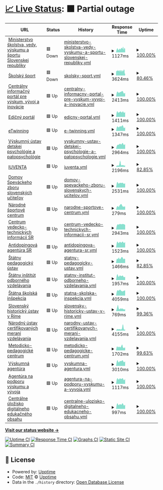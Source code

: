 # [📈 Live Status](https://lubosm.github.io/minedusk-uptime/): <!--live status--> **🟧 Partial outage**

<!--start: status pages-->
<!-- This summary is generated by Upptime (https://github.com/upptime/upptime) -->
<!-- Do not edit this manually, your changes will be overwritten -->
<!-- prettier-ignore -->
| URL | Status | History | Response Time | Uptime |
| --- | ------ | ------- | ------------- | ------ |
| <img alt="" src="https://www.minedu.sk/favicon.ico" height="13"> [Ministerstvo školstva, vedy, výskumu a športu Slovenskej republiky](https://www.minedu.sk/) | 🟥 Down | [ministerstvo-skolstva-vedy-vyskumu-a-sportu-slovenskej-republiky.yml](https://github.com/lubosm/minedusk-uptime/commits/HEAD/history/ministerstvo-skolstva-vedy-vyskumu-a-sportu-slovenskej-republiky.yml) | <details><summary><img alt="Response time graph" src="./graphs/ministerstvo-skolstva-vedy-vyskumu-a-sportu-slovenskej-republiky/response-time-week.png" height="20"> 1127ms</summary><br><a href="https://lubosm.github.io/minedusk-uptime/history/ministerstvo-skolstva-vedy-vyskumu-a-sportu-slovenskej-republiky"><img alt="Response time 1363" src="https://img.shields.io/endpoint?url=https%3A%2F%2Fraw.githubusercontent.com%2Flubosm%2Fminedusk-uptime%2FHEAD%2Fapi%2Fministerstvo-skolstva-vedy-vyskumu-a-sportu-slovenskej-republiky%2Fresponse-time.json"></a><br><a href="https://lubosm.github.io/minedusk-uptime/history/ministerstvo-skolstva-vedy-vyskumu-a-sportu-slovenskej-republiky"><img alt="24-hour response time 1186" src="https://img.shields.io/endpoint?url=https%3A%2F%2Fraw.githubusercontent.com%2Flubosm%2Fminedusk-uptime%2FHEAD%2Fapi%2Fministerstvo-skolstva-vedy-vyskumu-a-sportu-slovenskej-republiky%2Fresponse-time-day.json"></a><br><a href="https://lubosm.github.io/minedusk-uptime/history/ministerstvo-skolstva-vedy-vyskumu-a-sportu-slovenskej-republiky"><img alt="7-day response time 1127" src="https://img.shields.io/endpoint?url=https%3A%2F%2Fraw.githubusercontent.com%2Flubosm%2Fminedusk-uptime%2FHEAD%2Fapi%2Fministerstvo-skolstva-vedy-vyskumu-a-sportu-slovenskej-republiky%2Fresponse-time-week.json"></a><br><a href="https://lubosm.github.io/minedusk-uptime/history/ministerstvo-skolstva-vedy-vyskumu-a-sportu-slovenskej-republiky"><img alt="30-day response time 1066" src="https://img.shields.io/endpoint?url=https%3A%2F%2Fraw.githubusercontent.com%2Flubosm%2Fminedusk-uptime%2FHEAD%2Fapi%2Fministerstvo-skolstva-vedy-vyskumu-a-sportu-slovenskej-republiky%2Fresponse-time-month.json"></a><br><a href="https://lubosm.github.io/minedusk-uptime/history/ministerstvo-skolstva-vedy-vyskumu-a-sportu-slovenskej-republiky"><img alt="1-year response time 1272" src="https://img.shields.io/endpoint?url=https%3A%2F%2Fraw.githubusercontent.com%2Flubosm%2Fminedusk-uptime%2FHEAD%2Fapi%2Fministerstvo-skolstva-vedy-vyskumu-a-sportu-slovenskej-republiky%2Fresponse-time-year.json"></a></details> | <details><summary><a href="https://lubosm.github.io/minedusk-uptime/history/ministerstvo-skolstva-vedy-vyskumu-a-sportu-slovenskej-republiky">100.00%</a></summary><a href="https://lubosm.github.io/minedusk-uptime/history/ministerstvo-skolstva-vedy-vyskumu-a-sportu-slovenskej-republiky"><img alt="All-time uptime 100.00%" src="https://img.shields.io/endpoint?url=https%3A%2F%2Fraw.githubusercontent.com%2Flubosm%2Fminedusk-uptime%2FHEAD%2Fapi%2Fministerstvo-skolstva-vedy-vyskumu-a-sportu-slovenskej-republiky%2Fuptime.json"></a><br><a href="https://lubosm.github.io/minedusk-uptime/history/ministerstvo-skolstva-vedy-vyskumu-a-sportu-slovenskej-republiky"><img alt="24-hour uptime 100.00%" src="https://img.shields.io/endpoint?url=https%3A%2F%2Fraw.githubusercontent.com%2Flubosm%2Fminedusk-uptime%2FHEAD%2Fapi%2Fministerstvo-skolstva-vedy-vyskumu-a-sportu-slovenskej-republiky%2Fuptime-day.json"></a><br><a href="https://lubosm.github.io/minedusk-uptime/history/ministerstvo-skolstva-vedy-vyskumu-a-sportu-slovenskej-republiky"><img alt="7-day uptime 100.00%" src="https://img.shields.io/endpoint?url=https%3A%2F%2Fraw.githubusercontent.com%2Flubosm%2Fminedusk-uptime%2FHEAD%2Fapi%2Fministerstvo-skolstva-vedy-vyskumu-a-sportu-slovenskej-republiky%2Fuptime-week.json"></a><br><a href="https://lubosm.github.io/minedusk-uptime/history/ministerstvo-skolstva-vedy-vyskumu-a-sportu-slovenskej-republiky"><img alt="30-day uptime 100.00%" src="https://img.shields.io/endpoint?url=https%3A%2F%2Fraw.githubusercontent.com%2Flubosm%2Fminedusk-uptime%2FHEAD%2Fapi%2Fministerstvo-skolstva-vedy-vyskumu-a-sportu-slovenskej-republiky%2Fuptime-month.json"></a><br><a href="https://lubosm.github.io/minedusk-uptime/history/ministerstvo-skolstva-vedy-vyskumu-a-sportu-slovenskej-republiky"><img alt="1-year uptime 100.00%" src="https://img.shields.io/endpoint?url=https%3A%2F%2Fraw.githubusercontent.com%2Flubosm%2Fminedusk-uptime%2FHEAD%2Fapi%2Fministerstvo-skolstva-vedy-vyskumu-a-sportu-slovenskej-republiky%2Fuptime-year.json"></a></details>
| <img alt="" src="https://icons.duckduckgo.com/ip3/skolskysport.sk.ico" height="13"> [Školský šport](https://skolskysport.sk/) | 🟥 Down | [skolsky-sport.yml](https://github.com/lubosm/minedusk-uptime/commits/HEAD/history/skolsky-sport.yml) | <details><summary><img alt="Response time graph" src="./graphs/skolsky-sport/response-time-week.png" height="20"> 3624ms</summary><br><a href="https://lubosm.github.io/minedusk-uptime/history/skolsky-sport"><img alt="Response time 3921" src="https://img.shields.io/endpoint?url=https%3A%2F%2Fraw.githubusercontent.com%2Flubosm%2Fminedusk-uptime%2FHEAD%2Fapi%2Fskolsky-sport%2Fresponse-time.json"></a><br><a href="https://lubosm.github.io/minedusk-uptime/history/skolsky-sport"><img alt="24-hour response time 1532" src="https://img.shields.io/endpoint?url=https%3A%2F%2Fraw.githubusercontent.com%2Flubosm%2Fminedusk-uptime%2FHEAD%2Fapi%2Fskolsky-sport%2Fresponse-time-day.json"></a><br><a href="https://lubosm.github.io/minedusk-uptime/history/skolsky-sport"><img alt="7-day response time 3624" src="https://img.shields.io/endpoint?url=https%3A%2F%2Fraw.githubusercontent.com%2Flubosm%2Fminedusk-uptime%2FHEAD%2Fapi%2Fskolsky-sport%2Fresponse-time-week.json"></a><br><a href="https://lubosm.github.io/minedusk-uptime/history/skolsky-sport"><img alt="30-day response time 3934" src="https://img.shields.io/endpoint?url=https%3A%2F%2Fraw.githubusercontent.com%2Flubosm%2Fminedusk-uptime%2FHEAD%2Fapi%2Fskolsky-sport%2Fresponse-time-month.json"></a><br><a href="https://lubosm.github.io/minedusk-uptime/history/skolsky-sport"><img alt="1-year response time 3888" src="https://img.shields.io/endpoint?url=https%3A%2F%2Fraw.githubusercontent.com%2Flubosm%2Fminedusk-uptime%2FHEAD%2Fapi%2Fskolsky-sport%2Fresponse-time-year.json"></a></details> | <details><summary><a href="https://lubosm.github.io/minedusk-uptime/history/skolsky-sport">80.46%</a></summary><a href="https://lubosm.github.io/minedusk-uptime/history/skolsky-sport"><img alt="All-time uptime 69.24%" src="https://img.shields.io/endpoint?url=https%3A%2F%2Fraw.githubusercontent.com%2Flubosm%2Fminedusk-uptime%2FHEAD%2Fapi%2Fskolsky-sport%2Fuptime.json"></a><br><a href="https://lubosm.github.io/minedusk-uptime/history/skolsky-sport"><img alt="24-hour uptime 0.00%" src="https://img.shields.io/endpoint?url=https%3A%2F%2Fraw.githubusercontent.com%2Flubosm%2Fminedusk-uptime%2FHEAD%2Fapi%2Fskolsky-sport%2Fuptime-day.json"></a><br><a href="https://lubosm.github.io/minedusk-uptime/history/skolsky-sport"><img alt="7-day uptime 80.46%" src="https://img.shields.io/endpoint?url=https%3A%2F%2Fraw.githubusercontent.com%2Flubosm%2Fminedusk-uptime%2FHEAD%2Fapi%2Fskolsky-sport%2Fuptime-week.json"></a><br><a href="https://lubosm.github.io/minedusk-uptime/history/skolsky-sport"><img alt="30-day uptime 94.98%" src="https://img.shields.io/endpoint?url=https%3A%2F%2Fraw.githubusercontent.com%2Flubosm%2Fminedusk-uptime%2FHEAD%2Fapi%2Fskolsky-sport%2Fuptime-month.json"></a><br><a href="https://lubosm.github.io/minedusk-uptime/history/skolsky-sport"><img alt="1-year uptime 99.08%" src="https://img.shields.io/endpoint?url=https%3A%2F%2Fraw.githubusercontent.com%2Flubosm%2Fminedusk-uptime%2FHEAD%2Fapi%2Fskolsky-sport%2Fuptime-year.json"></a></details>
| <img alt="" src="https://icons.duckduckgo.com/ip3/www.vedatechnika.sk.ico" height="13"> [Centrálny informačný portál pre výskum, vývoj a inovácie](https://www.vedatechnika.sk/) | 🟩 Up | [centralny-informacny-portal-pre-vyskum-vyvoj-a-inovacie.yml](https://github.com/lubosm/minedusk-uptime/commits/HEAD/history/centralny-informacny-portal-pre-vyskum-vyvoj-a-inovacie.yml) | <details><summary><img alt="Response time graph" src="./graphs/centralny-informacny-portal-pre-vyskum-vyvoj-a-inovacie/response-time-week.png" height="20"> 2413ms</summary><br><a href="https://lubosm.github.io/minedusk-uptime/history/centralny-informacny-portal-pre-vyskum-vyvoj-a-inovacie"><img alt="Response time 2615" src="https://img.shields.io/endpoint?url=https%3A%2F%2Fraw.githubusercontent.com%2Flubosm%2Fminedusk-uptime%2FHEAD%2Fapi%2Fcentralny-informacny-portal-pre-vyskum-vyvoj-a-inovacie%2Fresponse-time.json"></a><br><a href="https://lubosm.github.io/minedusk-uptime/history/centralny-informacny-portal-pre-vyskum-vyvoj-a-inovacie"><img alt="24-hour response time 2087" src="https://img.shields.io/endpoint?url=https%3A%2F%2Fraw.githubusercontent.com%2Flubosm%2Fminedusk-uptime%2FHEAD%2Fapi%2Fcentralny-informacny-portal-pre-vyskum-vyvoj-a-inovacie%2Fresponse-time-day.json"></a><br><a href="https://lubosm.github.io/minedusk-uptime/history/centralny-informacny-portal-pre-vyskum-vyvoj-a-inovacie"><img alt="7-day response time 2413" src="https://img.shields.io/endpoint?url=https%3A%2F%2Fraw.githubusercontent.com%2Flubosm%2Fminedusk-uptime%2FHEAD%2Fapi%2Fcentralny-informacny-portal-pre-vyskum-vyvoj-a-inovacie%2Fresponse-time-week.json"></a><br><a href="https://lubosm.github.io/minedusk-uptime/history/centralny-informacny-portal-pre-vyskum-vyvoj-a-inovacie"><img alt="30-day response time 2165" src="https://img.shields.io/endpoint?url=https%3A%2F%2Fraw.githubusercontent.com%2Flubosm%2Fminedusk-uptime%2FHEAD%2Fapi%2Fcentralny-informacny-portal-pre-vyskum-vyvoj-a-inovacie%2Fresponse-time-month.json"></a><br><a href="https://lubosm.github.io/minedusk-uptime/history/centralny-informacny-portal-pre-vyskum-vyvoj-a-inovacie"><img alt="1-year response time 2091" src="https://img.shields.io/endpoint?url=https%3A%2F%2Fraw.githubusercontent.com%2Flubosm%2Fminedusk-uptime%2FHEAD%2Fapi%2Fcentralny-informacny-portal-pre-vyskum-vyvoj-a-inovacie%2Fresponse-time-year.json"></a></details> | <details><summary><a href="https://lubosm.github.io/minedusk-uptime/history/centralny-informacny-portal-pre-vyskum-vyvoj-a-inovacie">100.00%</a></summary><a href="https://lubosm.github.io/minedusk-uptime/history/centralny-informacny-portal-pre-vyskum-vyvoj-a-inovacie"><img alt="All-time uptime 100.00%" src="https://img.shields.io/endpoint?url=https%3A%2F%2Fraw.githubusercontent.com%2Flubosm%2Fminedusk-uptime%2FHEAD%2Fapi%2Fcentralny-informacny-portal-pre-vyskum-vyvoj-a-inovacie%2Fuptime.json"></a><br><a href="https://lubosm.github.io/minedusk-uptime/history/centralny-informacny-portal-pre-vyskum-vyvoj-a-inovacie"><img alt="24-hour uptime 100.00%" src="https://img.shields.io/endpoint?url=https%3A%2F%2Fraw.githubusercontent.com%2Flubosm%2Fminedusk-uptime%2FHEAD%2Fapi%2Fcentralny-informacny-portal-pre-vyskum-vyvoj-a-inovacie%2Fuptime-day.json"></a><br><a href="https://lubosm.github.io/minedusk-uptime/history/centralny-informacny-portal-pre-vyskum-vyvoj-a-inovacie"><img alt="7-day uptime 100.00%" src="https://img.shields.io/endpoint?url=https%3A%2F%2Fraw.githubusercontent.com%2Flubosm%2Fminedusk-uptime%2FHEAD%2Fapi%2Fcentralny-informacny-portal-pre-vyskum-vyvoj-a-inovacie%2Fuptime-week.json"></a><br><a href="https://lubosm.github.io/minedusk-uptime/history/centralny-informacny-portal-pre-vyskum-vyvoj-a-inovacie"><img alt="30-day uptime 100.00%" src="https://img.shields.io/endpoint?url=https%3A%2F%2Fraw.githubusercontent.com%2Flubosm%2Fminedusk-uptime%2FHEAD%2Fapi%2Fcentralny-informacny-portal-pre-vyskum-vyvoj-a-inovacie%2Fuptime-month.json"></a><br><a href="https://lubosm.github.io/minedusk-uptime/history/centralny-informacny-portal-pre-vyskum-vyvoj-a-inovacie"><img alt="1-year uptime 100.00%" src="https://img.shields.io/endpoint?url=https%3A%2F%2Fraw.githubusercontent.com%2Flubosm%2Fminedusk-uptime%2FHEAD%2Fapi%2Fcentralny-informacny-portal-pre-vyskum-vyvoj-a-inovacie%2Fuptime-year.json"></a></details>
| <img alt="" src="https://icons.duckduckgo.com/ip3/edicnyportal.iedu.sk.ico" height="13"> [Edičný portál](https://edicnyportal.iedu.sk/) | 🟩 Up | [edicny-portal.yml](https://github.com/lubosm/minedusk-uptime/commits/HEAD/history/edicny-portal.yml) | <details><summary><img alt="Response time graph" src="./graphs/edicny-portal/response-time-week.png" height="20"> 1411ms</summary><br><a href="https://lubosm.github.io/minedusk-uptime/history/edicny-portal"><img alt="Response time 1470" src="https://img.shields.io/endpoint?url=https%3A%2F%2Fraw.githubusercontent.com%2Flubosm%2Fminedusk-uptime%2FHEAD%2Fapi%2Fedicny-portal%2Fresponse-time.json"></a><br><a href="https://lubosm.github.io/minedusk-uptime/history/edicny-portal"><img alt="24-hour response time 1400" src="https://img.shields.io/endpoint?url=https%3A%2F%2Fraw.githubusercontent.com%2Flubosm%2Fminedusk-uptime%2FHEAD%2Fapi%2Fedicny-portal%2Fresponse-time-day.json"></a><br><a href="https://lubosm.github.io/minedusk-uptime/history/edicny-portal"><img alt="7-day response time 1411" src="https://img.shields.io/endpoint?url=https%3A%2F%2Fraw.githubusercontent.com%2Flubosm%2Fminedusk-uptime%2FHEAD%2Fapi%2Fedicny-portal%2Fresponse-time-week.json"></a><br><a href="https://lubosm.github.io/minedusk-uptime/history/edicny-portal"><img alt="30-day response time 1378" src="https://img.shields.io/endpoint?url=https%3A%2F%2Fraw.githubusercontent.com%2Flubosm%2Fminedusk-uptime%2FHEAD%2Fapi%2Fedicny-portal%2Fresponse-time-month.json"></a><br><a href="https://lubosm.github.io/minedusk-uptime/history/edicny-portal"><img alt="1-year response time 1569" src="https://img.shields.io/endpoint?url=https%3A%2F%2Fraw.githubusercontent.com%2Flubosm%2Fminedusk-uptime%2FHEAD%2Fapi%2Fedicny-portal%2Fresponse-time-year.json"></a></details> | <details><summary><a href="https://lubosm.github.io/minedusk-uptime/history/edicny-portal">100.00%</a></summary><a href="https://lubosm.github.io/minedusk-uptime/history/edicny-portal"><img alt="All-time uptime 99.59%" src="https://img.shields.io/endpoint?url=https%3A%2F%2Fraw.githubusercontent.com%2Flubosm%2Fminedusk-uptime%2FHEAD%2Fapi%2Fedicny-portal%2Fuptime.json"></a><br><a href="https://lubosm.github.io/minedusk-uptime/history/edicny-portal"><img alt="24-hour uptime 100.00%" src="https://img.shields.io/endpoint?url=https%3A%2F%2Fraw.githubusercontent.com%2Flubosm%2Fminedusk-uptime%2FHEAD%2Fapi%2Fedicny-portal%2Fuptime-day.json"></a><br><a href="https://lubosm.github.io/minedusk-uptime/history/edicny-portal"><img alt="7-day uptime 100.00%" src="https://img.shields.io/endpoint?url=https%3A%2F%2Fraw.githubusercontent.com%2Flubosm%2Fminedusk-uptime%2FHEAD%2Fapi%2Fedicny-portal%2Fuptime-week.json"></a><br><a href="https://lubosm.github.io/minedusk-uptime/history/edicny-portal"><img alt="30-day uptime 100.00%" src="https://img.shields.io/endpoint?url=https%3A%2F%2Fraw.githubusercontent.com%2Flubosm%2Fminedusk-uptime%2FHEAD%2Fapi%2Fedicny-portal%2Fuptime-month.json"></a><br><a href="https://lubosm.github.io/minedusk-uptime/history/edicny-portal"><img alt="1-year uptime 98.93%" src="https://img.shields.io/endpoint?url=https%3A%2F%2Fraw.githubusercontent.com%2Flubosm%2Fminedusk-uptime%2FHEAD%2Fapi%2Fedicny-portal%2Fuptime-year.json"></a></details>
| <img alt="" src="https://icons.duckduckgo.com/ip3/www.etwinning.sk.ico" height="13"> [eTwinning](http://www.etwinning.sk/) | 🟩 Up | [e-twinning.yml](https://github.com/lubosm/minedusk-uptime/commits/HEAD/history/e-twinning.yml) | <details><summary><img alt="Response time graph" src="./graphs/e-twinning/response-time-week.png" height="20"> 1347ms</summary><br><a href="https://lubosm.github.io/minedusk-uptime/history/e-twinning"><img alt="Response time 1164" src="https://img.shields.io/endpoint?url=https%3A%2F%2Fraw.githubusercontent.com%2Flubosm%2Fminedusk-uptime%2FHEAD%2Fapi%2Fe-twinning%2Fresponse-time.json"></a><br><a href="https://lubosm.github.io/minedusk-uptime/history/e-twinning"><img alt="24-hour response time 1135" src="https://img.shields.io/endpoint?url=https%3A%2F%2Fraw.githubusercontent.com%2Flubosm%2Fminedusk-uptime%2FHEAD%2Fapi%2Fe-twinning%2Fresponse-time-day.json"></a><br><a href="https://lubosm.github.io/minedusk-uptime/history/e-twinning"><img alt="7-day response time 1347" src="https://img.shields.io/endpoint?url=https%3A%2F%2Fraw.githubusercontent.com%2Flubosm%2Fminedusk-uptime%2FHEAD%2Fapi%2Fe-twinning%2Fresponse-time-week.json"></a><br><a href="https://lubosm.github.io/minedusk-uptime/history/e-twinning"><img alt="30-day response time 1193" src="https://img.shields.io/endpoint?url=https%3A%2F%2Fraw.githubusercontent.com%2Flubosm%2Fminedusk-uptime%2FHEAD%2Fapi%2Fe-twinning%2Fresponse-time-month.json"></a><br><a href="https://lubosm.github.io/minedusk-uptime/history/e-twinning"><img alt="1-year response time 1171" src="https://img.shields.io/endpoint?url=https%3A%2F%2Fraw.githubusercontent.com%2Flubosm%2Fminedusk-uptime%2FHEAD%2Fapi%2Fe-twinning%2Fresponse-time-year.json"></a></details> | <details><summary><a href="https://lubosm.github.io/minedusk-uptime/history/e-twinning">100.00%</a></summary><a href="https://lubosm.github.io/minedusk-uptime/history/e-twinning"><img alt="All-time uptime 98.45%" src="https://img.shields.io/endpoint?url=https%3A%2F%2Fraw.githubusercontent.com%2Flubosm%2Fminedusk-uptime%2FHEAD%2Fapi%2Fe-twinning%2Fuptime.json"></a><br><a href="https://lubosm.github.io/minedusk-uptime/history/e-twinning"><img alt="24-hour uptime 100.00%" src="https://img.shields.io/endpoint?url=https%3A%2F%2Fraw.githubusercontent.com%2Flubosm%2Fminedusk-uptime%2FHEAD%2Fapi%2Fe-twinning%2Fuptime-day.json"></a><br><a href="https://lubosm.github.io/minedusk-uptime/history/e-twinning"><img alt="7-day uptime 100.00%" src="https://img.shields.io/endpoint?url=https%3A%2F%2Fraw.githubusercontent.com%2Flubosm%2Fminedusk-uptime%2FHEAD%2Fapi%2Fe-twinning%2Fuptime-week.json"></a><br><a href="https://lubosm.github.io/minedusk-uptime/history/e-twinning"><img alt="30-day uptime 100.00%" src="https://img.shields.io/endpoint?url=https%3A%2F%2Fraw.githubusercontent.com%2Flubosm%2Fminedusk-uptime%2FHEAD%2Fapi%2Fe-twinning%2Fuptime-month.json"></a><br><a href="https://lubosm.github.io/minedusk-uptime/history/e-twinning"><img alt="1-year uptime 99.09%" src="https://img.shields.io/endpoint?url=https%3A%2F%2Fraw.githubusercontent.com%2Flubosm%2Fminedusk-uptime%2FHEAD%2Fapi%2Fe-twinning%2Fuptime-year.json"></a></details>
| <img alt="" src="https://icons.duckduckgo.com/ip3/vudpap.sk.ico" height="13"> [Výskumný ústav detskej psychológie a patopsychológie](https://vudpap.sk/) | 🟩 Up | [vyskumny-ustav-detskej-psychologie-a-patopsychologie.yml](https://github.com/lubosm/minedusk-uptime/commits/HEAD/history/vyskumny-ustav-detskej-psychologie-a-patopsychologie.yml) | <details><summary><img alt="Response time graph" src="./graphs/vyskumny-ustav-detskej-psychologie-a-patopsychologie/response-time-week.png" height="20"> 2964ms</summary><br><a href="https://lubosm.github.io/minedusk-uptime/history/vyskumny-ustav-detskej-psychologie-a-patopsychologie"><img alt="Response time 2858" src="https://img.shields.io/endpoint?url=https%3A%2F%2Fraw.githubusercontent.com%2Flubosm%2Fminedusk-uptime%2FHEAD%2Fapi%2Fvyskumny-ustav-detskej-psychologie-a-patopsychologie%2Fresponse-time.json"></a><br><a href="https://lubosm.github.io/minedusk-uptime/history/vyskumny-ustav-detskej-psychologie-a-patopsychologie"><img alt="24-hour response time 3079" src="https://img.shields.io/endpoint?url=https%3A%2F%2Fraw.githubusercontent.com%2Flubosm%2Fminedusk-uptime%2FHEAD%2Fapi%2Fvyskumny-ustav-detskej-psychologie-a-patopsychologie%2Fresponse-time-day.json"></a><br><a href="https://lubosm.github.io/minedusk-uptime/history/vyskumny-ustav-detskej-psychologie-a-patopsychologie"><img alt="7-day response time 2964" src="https://img.shields.io/endpoint?url=https%3A%2F%2Fraw.githubusercontent.com%2Flubosm%2Fminedusk-uptime%2FHEAD%2Fapi%2Fvyskumny-ustav-detskej-psychologie-a-patopsychologie%2Fresponse-time-week.json"></a><br><a href="https://lubosm.github.io/minedusk-uptime/history/vyskumny-ustav-detskej-psychologie-a-patopsychologie"><img alt="30-day response time 3168" src="https://img.shields.io/endpoint?url=https%3A%2F%2Fraw.githubusercontent.com%2Flubosm%2Fminedusk-uptime%2FHEAD%2Fapi%2Fvyskumny-ustav-detskej-psychologie-a-patopsychologie%2Fresponse-time-month.json"></a><br><a href="https://lubosm.github.io/minedusk-uptime/history/vyskumny-ustav-detskej-psychologie-a-patopsychologie"><img alt="1-year response time 2797" src="https://img.shields.io/endpoint?url=https%3A%2F%2Fraw.githubusercontent.com%2Flubosm%2Fminedusk-uptime%2FHEAD%2Fapi%2Fvyskumny-ustav-detskej-psychologie-a-patopsychologie%2Fresponse-time-year.json"></a></details> | <details><summary><a href="https://lubosm.github.io/minedusk-uptime/history/vyskumny-ustav-detskej-psychologie-a-patopsychologie">100.00%</a></summary><a href="https://lubosm.github.io/minedusk-uptime/history/vyskumny-ustav-detskej-psychologie-a-patopsychologie"><img alt="All-time uptime 100.00%" src="https://img.shields.io/endpoint?url=https%3A%2F%2Fraw.githubusercontent.com%2Flubosm%2Fminedusk-uptime%2FHEAD%2Fapi%2Fvyskumny-ustav-detskej-psychologie-a-patopsychologie%2Fuptime.json"></a><br><a href="https://lubosm.github.io/minedusk-uptime/history/vyskumny-ustav-detskej-psychologie-a-patopsychologie"><img alt="24-hour uptime 100.00%" src="https://img.shields.io/endpoint?url=https%3A%2F%2Fraw.githubusercontent.com%2Flubosm%2Fminedusk-uptime%2FHEAD%2Fapi%2Fvyskumny-ustav-detskej-psychologie-a-patopsychologie%2Fuptime-day.json"></a><br><a href="https://lubosm.github.io/minedusk-uptime/history/vyskumny-ustav-detskej-psychologie-a-patopsychologie"><img alt="7-day uptime 100.00%" src="https://img.shields.io/endpoint?url=https%3A%2F%2Fraw.githubusercontent.com%2Flubosm%2Fminedusk-uptime%2FHEAD%2Fapi%2Fvyskumny-ustav-detskej-psychologie-a-patopsychologie%2Fuptime-week.json"></a><br><a href="https://lubosm.github.io/minedusk-uptime/history/vyskumny-ustav-detskej-psychologie-a-patopsychologie"><img alt="30-day uptime 100.00%" src="https://img.shields.io/endpoint?url=https%3A%2F%2Fraw.githubusercontent.com%2Flubosm%2Fminedusk-uptime%2FHEAD%2Fapi%2Fvyskumny-ustav-detskej-psychologie-a-patopsychologie%2Fuptime-month.json"></a><br><a href="https://lubosm.github.io/minedusk-uptime/history/vyskumny-ustav-detskej-psychologie-a-patopsychologie"><img alt="1-year uptime 100.00%" src="https://img.shields.io/endpoint?url=https%3A%2F%2Fraw.githubusercontent.com%2Flubosm%2Fminedusk-uptime%2FHEAD%2Fapi%2Fvyskumny-ustav-detskej-psychologie-a-patopsychologie%2Fuptime-year.json"></a></details>
| <img alt="" src="https://icons.duckduckgo.com/ip3/www.iuventa.sk.ico" height="13"> [IUVENTA](https://www.iuventa.sk/) | 🟩 Up | [iuventa.yml](https://github.com/lubosm/minedusk-uptime/commits/HEAD/history/iuventa.yml) | <details><summary><img alt="Response time graph" src="./graphs/iuventa/response-time-week.png" height="20"> 2196ms</summary><br><a href="https://lubosm.github.io/minedusk-uptime/history/iuventa"><img alt="Response time 1575" src="https://img.shields.io/endpoint?url=https%3A%2F%2Fraw.githubusercontent.com%2Flubosm%2Fminedusk-uptime%2FHEAD%2Fapi%2Fiuventa%2Fresponse-time.json"></a><br><a href="https://lubosm.github.io/minedusk-uptime/history/iuventa"><img alt="24-hour response time 1531" src="https://img.shields.io/endpoint?url=https%3A%2F%2Fraw.githubusercontent.com%2Flubosm%2Fminedusk-uptime%2FHEAD%2Fapi%2Fiuventa%2Fresponse-time-day.json"></a><br><a href="https://lubosm.github.io/minedusk-uptime/history/iuventa"><img alt="7-day response time 2196" src="https://img.shields.io/endpoint?url=https%3A%2F%2Fraw.githubusercontent.com%2Flubosm%2Fminedusk-uptime%2FHEAD%2Fapi%2Fiuventa%2Fresponse-time-week.json"></a><br><a href="https://lubosm.github.io/minedusk-uptime/history/iuventa"><img alt="30-day response time 1666" src="https://img.shields.io/endpoint?url=https%3A%2F%2Fraw.githubusercontent.com%2Flubosm%2Fminedusk-uptime%2FHEAD%2Fapi%2Fiuventa%2Fresponse-time-month.json"></a><br><a href="https://lubosm.github.io/minedusk-uptime/history/iuventa"><img alt="1-year response time 1549" src="https://img.shields.io/endpoint?url=https%3A%2F%2Fraw.githubusercontent.com%2Flubosm%2Fminedusk-uptime%2FHEAD%2Fapi%2Fiuventa%2Fresponse-time-year.json"></a></details> | <details><summary><a href="https://lubosm.github.io/minedusk-uptime/history/iuventa">82.85%</a></summary><a href="https://lubosm.github.io/minedusk-uptime/history/iuventa"><img alt="All-time uptime 99.27%" src="https://img.shields.io/endpoint?url=https%3A%2F%2Fraw.githubusercontent.com%2Flubosm%2Fminedusk-uptime%2FHEAD%2Fapi%2Fiuventa%2Fuptime.json"></a><br><a href="https://lubosm.github.io/minedusk-uptime/history/iuventa"><img alt="24-hour uptime 100.00%" src="https://img.shields.io/endpoint?url=https%3A%2F%2Fraw.githubusercontent.com%2Flubosm%2Fminedusk-uptime%2FHEAD%2Fapi%2Fiuventa%2Fuptime-day.json"></a><br><a href="https://lubosm.github.io/minedusk-uptime/history/iuventa"><img alt="7-day uptime 82.85%" src="https://img.shields.io/endpoint?url=https%3A%2F%2Fraw.githubusercontent.com%2Flubosm%2Fminedusk-uptime%2FHEAD%2Fapi%2Fiuventa%2Fuptime-week.json"></a><br><a href="https://lubosm.github.io/minedusk-uptime/history/iuventa"><img alt="30-day uptime 92.58%" src="https://img.shields.io/endpoint?url=https%3A%2F%2Fraw.githubusercontent.com%2Flubosm%2Fminedusk-uptime%2FHEAD%2Fapi%2Fiuventa%2Fuptime-month.json"></a><br><a href="https://lubosm.github.io/minedusk-uptime/history/iuventa"><img alt="1-year uptime 99.26%" src="https://img.shields.io/endpoint?url=https%3A%2F%2Fraw.githubusercontent.com%2Flubosm%2Fminedusk-uptime%2FHEAD%2Fapi%2Fiuventa%2Fuptime-year.json"></a></details>
| <img alt="" src="https://icons.duckduckgo.com/ip3/www.dszsu.sk.ico" height="13"> [Domov Speváckeho zboru slovenských učiteľov](https://www.dszsu.sk/) | 🟩 Up | [domov-spevackeho-zboru-slovenskych-ucitelov.yml](https://github.com/lubosm/minedusk-uptime/commits/HEAD/history/domov-spevackeho-zboru-slovenskych-ucitelov.yml) | <details><summary><img alt="Response time graph" src="./graphs/domov-spevackeho-zboru-slovenskych-ucitelov/response-time-week.png" height="20"> 2531ms</summary><br><a href="https://lubosm.github.io/minedusk-uptime/history/domov-spevackeho-zboru-slovenskych-ucitelov"><img alt="Response time 1631" src="https://img.shields.io/endpoint?url=https%3A%2F%2Fraw.githubusercontent.com%2Flubosm%2Fminedusk-uptime%2FHEAD%2Fapi%2Fdomov-spevackeho-zboru-slovenskych-ucitelov%2Fresponse-time.json"></a><br><a href="https://lubosm.github.io/minedusk-uptime/history/domov-spevackeho-zboru-slovenskych-ucitelov"><img alt="24-hour response time 2395" src="https://img.shields.io/endpoint?url=https%3A%2F%2Fraw.githubusercontent.com%2Flubosm%2Fminedusk-uptime%2FHEAD%2Fapi%2Fdomov-spevackeho-zboru-slovenskych-ucitelov%2Fresponse-time-day.json"></a><br><a href="https://lubosm.github.io/minedusk-uptime/history/domov-spevackeho-zboru-slovenskych-ucitelov"><img alt="7-day response time 2531" src="https://img.shields.io/endpoint?url=https%3A%2F%2Fraw.githubusercontent.com%2Flubosm%2Fminedusk-uptime%2FHEAD%2Fapi%2Fdomov-spevackeho-zboru-slovenskych-ucitelov%2Fresponse-time-week.json"></a><br><a href="https://lubosm.github.io/minedusk-uptime/history/domov-spevackeho-zboru-slovenskych-ucitelov"><img alt="30-day response time 2695" src="https://img.shields.io/endpoint?url=https%3A%2F%2Fraw.githubusercontent.com%2Flubosm%2Fminedusk-uptime%2FHEAD%2Fapi%2Fdomov-spevackeho-zboru-slovenskych-ucitelov%2Fresponse-time-month.json"></a><br><a href="https://lubosm.github.io/minedusk-uptime/history/domov-spevackeho-zboru-slovenskych-ucitelov"><img alt="1-year response time 1828" src="https://img.shields.io/endpoint?url=https%3A%2F%2Fraw.githubusercontent.com%2Flubosm%2Fminedusk-uptime%2FHEAD%2Fapi%2Fdomov-spevackeho-zboru-slovenskych-ucitelov%2Fresponse-time-year.json"></a></details> | <details><summary><a href="https://lubosm.github.io/minedusk-uptime/history/domov-spevackeho-zboru-slovenskych-ucitelov">100.00%</a></summary><a href="https://lubosm.github.io/minedusk-uptime/history/domov-spevackeho-zboru-slovenskych-ucitelov"><img alt="All-time uptime 99.94%" src="https://img.shields.io/endpoint?url=https%3A%2F%2Fraw.githubusercontent.com%2Flubosm%2Fminedusk-uptime%2FHEAD%2Fapi%2Fdomov-spevackeho-zboru-slovenskych-ucitelov%2Fuptime.json"></a><br><a href="https://lubosm.github.io/minedusk-uptime/history/domov-spevackeho-zboru-slovenskych-ucitelov"><img alt="24-hour uptime 100.00%" src="https://img.shields.io/endpoint?url=https%3A%2F%2Fraw.githubusercontent.com%2Flubosm%2Fminedusk-uptime%2FHEAD%2Fapi%2Fdomov-spevackeho-zboru-slovenskych-ucitelov%2Fuptime-day.json"></a><br><a href="https://lubosm.github.io/minedusk-uptime/history/domov-spevackeho-zboru-slovenskych-ucitelov"><img alt="7-day uptime 100.00%" src="https://img.shields.io/endpoint?url=https%3A%2F%2Fraw.githubusercontent.com%2Flubosm%2Fminedusk-uptime%2FHEAD%2Fapi%2Fdomov-spevackeho-zboru-slovenskych-ucitelov%2Fuptime-week.json"></a><br><a href="https://lubosm.github.io/minedusk-uptime/history/domov-spevackeho-zboru-slovenskych-ucitelov"><img alt="30-day uptime 100.00%" src="https://img.shields.io/endpoint?url=https%3A%2F%2Fraw.githubusercontent.com%2Flubosm%2Fminedusk-uptime%2FHEAD%2Fapi%2Fdomov-spevackeho-zboru-slovenskych-ucitelov%2Fuptime-month.json"></a><br><a href="https://lubosm.github.io/minedusk-uptime/history/domov-spevackeho-zboru-slovenskych-ucitelov"><img alt="1-year uptime 99.94%" src="https://img.shields.io/endpoint?url=https%3A%2F%2Fraw.githubusercontent.com%2Flubosm%2Fminedusk-uptime%2FHEAD%2Fapi%2Fdomov-spevackeho-zboru-slovenskych-ucitelov%2Fuptime-year.json"></a></details>
| <img alt="" src="https://icons.duckduckgo.com/ip3/narodnesportovecentrum.sk.ico" height="13"> [Národné športové centrum](https://narodnesportovecentrum.sk/) | 🟩 Up | [narodne-sportove-centrum.yml](https://github.com/lubosm/minedusk-uptime/commits/HEAD/history/narodne-sportove-centrum.yml) | <details><summary><img alt="Response time graph" src="./graphs/narodne-sportove-centrum/response-time-week.png" height="20"> 279ms</summary><br><a href="https://lubosm.github.io/minedusk-uptime/history/narodne-sportove-centrum"><img alt="Response time 235" src="https://img.shields.io/endpoint?url=https%3A%2F%2Fraw.githubusercontent.com%2Flubosm%2Fminedusk-uptime%2FHEAD%2Fapi%2Fnarodne-sportove-centrum%2Fresponse-time.json"></a><br><a href="https://lubosm.github.io/minedusk-uptime/history/narodne-sportove-centrum"><img alt="24-hour response time 242" src="https://img.shields.io/endpoint?url=https%3A%2F%2Fraw.githubusercontent.com%2Flubosm%2Fminedusk-uptime%2FHEAD%2Fapi%2Fnarodne-sportove-centrum%2Fresponse-time-day.json"></a><br><a href="https://lubosm.github.io/minedusk-uptime/history/narodne-sportove-centrum"><img alt="7-day response time 279" src="https://img.shields.io/endpoint?url=https%3A%2F%2Fraw.githubusercontent.com%2Flubosm%2Fminedusk-uptime%2FHEAD%2Fapi%2Fnarodne-sportove-centrum%2Fresponse-time-week.json"></a><br><a href="https://lubosm.github.io/minedusk-uptime/history/narodne-sportove-centrum"><img alt="30-day response time 244" src="https://img.shields.io/endpoint?url=https%3A%2F%2Fraw.githubusercontent.com%2Flubosm%2Fminedusk-uptime%2FHEAD%2Fapi%2Fnarodne-sportove-centrum%2Fresponse-time-month.json"></a><br><a href="https://lubosm.github.io/minedusk-uptime/history/narodne-sportove-centrum"><img alt="1-year response time 235" src="https://img.shields.io/endpoint?url=https%3A%2F%2Fraw.githubusercontent.com%2Flubosm%2Fminedusk-uptime%2FHEAD%2Fapi%2Fnarodne-sportove-centrum%2Fresponse-time-year.json"></a></details> | <details><summary><a href="https://lubosm.github.io/minedusk-uptime/history/narodne-sportove-centrum">100.00%</a></summary><a href="https://lubosm.github.io/minedusk-uptime/history/narodne-sportove-centrum"><img alt="All-time uptime 99.94%" src="https://img.shields.io/endpoint?url=https%3A%2F%2Fraw.githubusercontent.com%2Flubosm%2Fminedusk-uptime%2FHEAD%2Fapi%2Fnarodne-sportove-centrum%2Fuptime.json"></a><br><a href="https://lubosm.github.io/minedusk-uptime/history/narodne-sportove-centrum"><img alt="24-hour uptime 100.00%" src="https://img.shields.io/endpoint?url=https%3A%2F%2Fraw.githubusercontent.com%2Flubosm%2Fminedusk-uptime%2FHEAD%2Fapi%2Fnarodne-sportove-centrum%2Fuptime-day.json"></a><br><a href="https://lubosm.github.io/minedusk-uptime/history/narodne-sportove-centrum"><img alt="7-day uptime 100.00%" src="https://img.shields.io/endpoint?url=https%3A%2F%2Fraw.githubusercontent.com%2Flubosm%2Fminedusk-uptime%2FHEAD%2Fapi%2Fnarodne-sportove-centrum%2Fuptime-week.json"></a><br><a href="https://lubosm.github.io/minedusk-uptime/history/narodne-sportove-centrum"><img alt="30-day uptime 100.00%" src="https://img.shields.io/endpoint?url=https%3A%2F%2Fraw.githubusercontent.com%2Flubosm%2Fminedusk-uptime%2FHEAD%2Fapi%2Fnarodne-sportove-centrum%2Fuptime-month.json"></a><br><a href="https://lubosm.github.io/minedusk-uptime/history/narodne-sportove-centrum"><img alt="1-year uptime 100.00%" src="https://img.shields.io/endpoint?url=https%3A%2F%2Fraw.githubusercontent.com%2Flubosm%2Fminedusk-uptime%2FHEAD%2Fapi%2Fnarodne-sportove-centrum%2Fuptime-year.json"></a></details>
| <img alt="" src="https://icons.duckduckgo.com/ip3/www.cvtisr.sk.ico" height="13"> [Centrum vedecko-technických informácií SR](https://www.cvtisr.sk/) | 🟩 Up | [centrum-vedecko-technickych-informacii-sr.yml](https://github.com/lubosm/minedusk-uptime/commits/HEAD/history/centrum-vedecko-technickych-informacii-sr.yml) | <details><summary><img alt="Response time graph" src="./graphs/centrum-vedecko-technickych-informacii-sr/response-time-week.png" height="20"> 2943ms</summary><br><a href="https://lubosm.github.io/minedusk-uptime/history/centrum-vedecko-technickych-informacii-sr"><img alt="Response time 3395" src="https://img.shields.io/endpoint?url=https%3A%2F%2Fraw.githubusercontent.com%2Flubosm%2Fminedusk-uptime%2FHEAD%2Fapi%2Fcentrum-vedecko-technickych-informacii-sr%2Fresponse-time.json"></a><br><a href="https://lubosm.github.io/minedusk-uptime/history/centrum-vedecko-technickych-informacii-sr"><img alt="24-hour response time 2649" src="https://img.shields.io/endpoint?url=https%3A%2F%2Fraw.githubusercontent.com%2Flubosm%2Fminedusk-uptime%2FHEAD%2Fapi%2Fcentrum-vedecko-technickych-informacii-sr%2Fresponse-time-day.json"></a><br><a href="https://lubosm.github.io/minedusk-uptime/history/centrum-vedecko-technickych-informacii-sr"><img alt="7-day response time 2943" src="https://img.shields.io/endpoint?url=https%3A%2F%2Fraw.githubusercontent.com%2Flubosm%2Fminedusk-uptime%2FHEAD%2Fapi%2Fcentrum-vedecko-technickych-informacii-sr%2Fresponse-time-week.json"></a><br><a href="https://lubosm.github.io/minedusk-uptime/history/centrum-vedecko-technickych-informacii-sr"><img alt="30-day response time 2874" src="https://img.shields.io/endpoint?url=https%3A%2F%2Fraw.githubusercontent.com%2Flubosm%2Fminedusk-uptime%2FHEAD%2Fapi%2Fcentrum-vedecko-technickych-informacii-sr%2Fresponse-time-month.json"></a><br><a href="https://lubosm.github.io/minedusk-uptime/history/centrum-vedecko-technickych-informacii-sr"><img alt="1-year response time 3215" src="https://img.shields.io/endpoint?url=https%3A%2F%2Fraw.githubusercontent.com%2Flubosm%2Fminedusk-uptime%2FHEAD%2Fapi%2Fcentrum-vedecko-technickych-informacii-sr%2Fresponse-time-year.json"></a></details> | <details><summary><a href="https://lubosm.github.io/minedusk-uptime/history/centrum-vedecko-technickych-informacii-sr">100.00%</a></summary><a href="https://lubosm.github.io/minedusk-uptime/history/centrum-vedecko-technickych-informacii-sr"><img alt="All-time uptime 99.48%" src="https://img.shields.io/endpoint?url=https%3A%2F%2Fraw.githubusercontent.com%2Flubosm%2Fminedusk-uptime%2FHEAD%2Fapi%2Fcentrum-vedecko-technickych-informacii-sr%2Fuptime.json"></a><br><a href="https://lubosm.github.io/minedusk-uptime/history/centrum-vedecko-technickych-informacii-sr"><img alt="24-hour uptime 100.00%" src="https://img.shields.io/endpoint?url=https%3A%2F%2Fraw.githubusercontent.com%2Flubosm%2Fminedusk-uptime%2FHEAD%2Fapi%2Fcentrum-vedecko-technickych-informacii-sr%2Fuptime-day.json"></a><br><a href="https://lubosm.github.io/minedusk-uptime/history/centrum-vedecko-technickych-informacii-sr"><img alt="7-day uptime 100.00%" src="https://img.shields.io/endpoint?url=https%3A%2F%2Fraw.githubusercontent.com%2Flubosm%2Fminedusk-uptime%2FHEAD%2Fapi%2Fcentrum-vedecko-technickych-informacii-sr%2Fuptime-week.json"></a><br><a href="https://lubosm.github.io/minedusk-uptime/history/centrum-vedecko-technickych-informacii-sr"><img alt="30-day uptime 100.00%" src="https://img.shields.io/endpoint?url=https%3A%2F%2Fraw.githubusercontent.com%2Flubosm%2Fminedusk-uptime%2FHEAD%2Fapi%2Fcentrum-vedecko-technickych-informacii-sr%2Fuptime-month.json"></a><br><a href="https://lubosm.github.io/minedusk-uptime/history/centrum-vedecko-technickych-informacii-sr"><img alt="1-year uptime 99.96%" src="https://img.shields.io/endpoint?url=https%3A%2F%2Fraw.githubusercontent.com%2Flubosm%2Fminedusk-uptime%2FHEAD%2Fapi%2Fcentrum-vedecko-technickych-informacii-sr%2Fuptime-year.json"></a></details>
| <img alt="" src="https://icons.duckduckgo.com/ip3/www.antidoping.sk.ico" height="13"> [Antidopingová agentúra SR](https://www.antidoping.sk/) | 🟩 Up | [antidopingova-agentura-sr.yml](https://github.com/lubosm/minedusk-uptime/commits/HEAD/history/antidopingova-agentura-sr.yml) | <details><summary><img alt="Response time graph" src="./graphs/antidopingova-agentura-sr/response-time-week.png" height="20"> 1523ms</summary><br><a href="https://lubosm.github.io/minedusk-uptime/history/antidopingova-agentura-sr"><img alt="Response time 1408" src="https://img.shields.io/endpoint?url=https%3A%2F%2Fraw.githubusercontent.com%2Flubosm%2Fminedusk-uptime%2FHEAD%2Fapi%2Fantidopingova-agentura-sr%2Fresponse-time.json"></a><br><a href="https://lubosm.github.io/minedusk-uptime/history/antidopingova-agentura-sr"><img alt="24-hour response time 1571" src="https://img.shields.io/endpoint?url=https%3A%2F%2Fraw.githubusercontent.com%2Flubosm%2Fminedusk-uptime%2FHEAD%2Fapi%2Fantidopingova-agentura-sr%2Fresponse-time-day.json"></a><br><a href="https://lubosm.github.io/minedusk-uptime/history/antidopingova-agentura-sr"><img alt="7-day response time 1523" src="https://img.shields.io/endpoint?url=https%3A%2F%2Fraw.githubusercontent.com%2Flubosm%2Fminedusk-uptime%2FHEAD%2Fapi%2Fantidopingova-agentura-sr%2Fresponse-time-week.json"></a><br><a href="https://lubosm.github.io/minedusk-uptime/history/antidopingova-agentura-sr"><img alt="30-day response time 1433" src="https://img.shields.io/endpoint?url=https%3A%2F%2Fraw.githubusercontent.com%2Flubosm%2Fminedusk-uptime%2FHEAD%2Fapi%2Fantidopingova-agentura-sr%2Fresponse-time-month.json"></a><br><a href="https://lubosm.github.io/minedusk-uptime/history/antidopingova-agentura-sr"><img alt="1-year response time 1415" src="https://img.shields.io/endpoint?url=https%3A%2F%2Fraw.githubusercontent.com%2Flubosm%2Fminedusk-uptime%2FHEAD%2Fapi%2Fantidopingova-agentura-sr%2Fresponse-time-year.json"></a></details> | <details><summary><a href="https://lubosm.github.io/minedusk-uptime/history/antidopingova-agentura-sr">100.00%</a></summary><a href="https://lubosm.github.io/minedusk-uptime/history/antidopingova-agentura-sr"><img alt="All-time uptime 99.47%" src="https://img.shields.io/endpoint?url=https%3A%2F%2Fraw.githubusercontent.com%2Flubosm%2Fminedusk-uptime%2FHEAD%2Fapi%2Fantidopingova-agentura-sr%2Fuptime.json"></a><br><a href="https://lubosm.github.io/minedusk-uptime/history/antidopingova-agentura-sr"><img alt="24-hour uptime 100.00%" src="https://img.shields.io/endpoint?url=https%3A%2F%2Fraw.githubusercontent.com%2Flubosm%2Fminedusk-uptime%2FHEAD%2Fapi%2Fantidopingova-agentura-sr%2Fuptime-day.json"></a><br><a href="https://lubosm.github.io/minedusk-uptime/history/antidopingova-agentura-sr"><img alt="7-day uptime 100.00%" src="https://img.shields.io/endpoint?url=https%3A%2F%2Fraw.githubusercontent.com%2Flubosm%2Fminedusk-uptime%2FHEAD%2Fapi%2Fantidopingova-agentura-sr%2Fuptime-week.json"></a><br><a href="https://lubosm.github.io/minedusk-uptime/history/antidopingova-agentura-sr"><img alt="30-day uptime 100.00%" src="https://img.shields.io/endpoint?url=https%3A%2F%2Fraw.githubusercontent.com%2Flubosm%2Fminedusk-uptime%2FHEAD%2Fapi%2Fantidopingova-agentura-sr%2Fuptime-month.json"></a><br><a href="https://lubosm.github.io/minedusk-uptime/history/antidopingova-agentura-sr"><img alt="1-year uptime 99.93%" src="https://img.shields.io/endpoint?url=https%3A%2F%2Fraw.githubusercontent.com%2Flubosm%2Fminedusk-uptime%2FHEAD%2Fapi%2Fantidopingova-agentura-sr%2Fuptime-year.json"></a></details>
| <img alt="" src="https://icons.duckduckgo.com/ip3/www.statpedu.sk.ico" height="13"> [Štátny pedagogický ústav](https://www.statpedu.sk/) | 🟩 Up | [statny-pedagogicky-ustav.yml](https://github.com/lubosm/minedusk-uptime/commits/HEAD/history/statny-pedagogicky-ustav.yml) | <details><summary><img alt="Response time graph" src="./graphs/statny-pedagogicky-ustav/response-time-week.png" height="20"> 1466ms</summary><br><a href="https://lubosm.github.io/minedusk-uptime/history/statny-pedagogicky-ustav"><img alt="Response time 2188" src="https://img.shields.io/endpoint?url=https%3A%2F%2Fraw.githubusercontent.com%2Flubosm%2Fminedusk-uptime%2FHEAD%2Fapi%2Fstatny-pedagogicky-ustav%2Fresponse-time.json"></a><br><a href="https://lubosm.github.io/minedusk-uptime/history/statny-pedagogicky-ustav"><img alt="24-hour response time 1315" src="https://img.shields.io/endpoint?url=https%3A%2F%2Fraw.githubusercontent.com%2Flubosm%2Fminedusk-uptime%2FHEAD%2Fapi%2Fstatny-pedagogicky-ustav%2Fresponse-time-day.json"></a><br><a href="https://lubosm.github.io/minedusk-uptime/history/statny-pedagogicky-ustav"><img alt="7-day response time 1466" src="https://img.shields.io/endpoint?url=https%3A%2F%2Fraw.githubusercontent.com%2Flubosm%2Fminedusk-uptime%2FHEAD%2Fapi%2Fstatny-pedagogicky-ustav%2Fresponse-time-week.json"></a><br><a href="https://lubosm.github.io/minedusk-uptime/history/statny-pedagogicky-ustav"><img alt="30-day response time 1404" src="https://img.shields.io/endpoint?url=https%3A%2F%2Fraw.githubusercontent.com%2Flubosm%2Fminedusk-uptime%2FHEAD%2Fapi%2Fstatny-pedagogicky-ustav%2Fresponse-time-month.json"></a><br><a href="https://lubosm.github.io/minedusk-uptime/history/statny-pedagogicky-ustav"><img alt="1-year response time 2251" src="https://img.shields.io/endpoint?url=https%3A%2F%2Fraw.githubusercontent.com%2Flubosm%2Fminedusk-uptime%2FHEAD%2Fapi%2Fstatny-pedagogicky-ustav%2Fresponse-time-year.json"></a></details> | <details><summary><a href="https://lubosm.github.io/minedusk-uptime/history/statny-pedagogicky-ustav">82.85%</a></summary><a href="https://lubosm.github.io/minedusk-uptime/history/statny-pedagogicky-ustav"><img alt="All-time uptime 98.47%" src="https://img.shields.io/endpoint?url=https%3A%2F%2Fraw.githubusercontent.com%2Flubosm%2Fminedusk-uptime%2FHEAD%2Fapi%2Fstatny-pedagogicky-ustav%2Fuptime.json"></a><br><a href="https://lubosm.github.io/minedusk-uptime/history/statny-pedagogicky-ustav"><img alt="24-hour uptime 100.00%" src="https://img.shields.io/endpoint?url=https%3A%2F%2Fraw.githubusercontent.com%2Flubosm%2Fminedusk-uptime%2FHEAD%2Fapi%2Fstatny-pedagogicky-ustav%2Fuptime-day.json"></a><br><a href="https://lubosm.github.io/minedusk-uptime/history/statny-pedagogicky-ustav"><img alt="7-day uptime 82.85%" src="https://img.shields.io/endpoint?url=https%3A%2F%2Fraw.githubusercontent.com%2Flubosm%2Fminedusk-uptime%2FHEAD%2Fapi%2Fstatny-pedagogicky-ustav%2Fuptime-week.json"></a><br><a href="https://lubosm.github.io/minedusk-uptime/history/statny-pedagogicky-ustav"><img alt="30-day uptime 87.88%" src="https://img.shields.io/endpoint?url=https%3A%2F%2Fraw.githubusercontent.com%2Flubosm%2Fminedusk-uptime%2FHEAD%2Fapi%2Fstatny-pedagogicky-ustav%2Fuptime-month.json"></a><br><a href="https://lubosm.github.io/minedusk-uptime/history/statny-pedagogicky-ustav"><img alt="1-year uptime 96.26%" src="https://img.shields.io/endpoint?url=https%3A%2F%2Fraw.githubusercontent.com%2Flubosm%2Fminedusk-uptime%2FHEAD%2Fapi%2Fstatny-pedagogicky-ustav%2Fuptime-year.json"></a></details>
| <img alt="" src="https://icons.duckduckgo.com/ip3/siov.sk.ico" height="13"> [Štátny inštitút odborného vzdelávania](https://siov.sk/) | 🟩 Up | [statny-institut-odborneho-vzdelavania.yml](https://github.com/lubosm/minedusk-uptime/commits/HEAD/history/statny-institut-odborneho-vzdelavania.yml) | <details><summary><img alt="Response time graph" src="./graphs/statny-institut-odborneho-vzdelavania/response-time-week.png" height="20"> 1957ms</summary><br><a href="https://lubosm.github.io/minedusk-uptime/history/statny-institut-odborneho-vzdelavania"><img alt="Response time 1896" src="https://img.shields.io/endpoint?url=https%3A%2F%2Fraw.githubusercontent.com%2Flubosm%2Fminedusk-uptime%2FHEAD%2Fapi%2Fstatny-institut-odborneho-vzdelavania%2Fresponse-time.json"></a><br><a href="https://lubosm.github.io/minedusk-uptime/history/statny-institut-odborneho-vzdelavania"><img alt="24-hour response time 1604" src="https://img.shields.io/endpoint?url=https%3A%2F%2Fraw.githubusercontent.com%2Flubosm%2Fminedusk-uptime%2FHEAD%2Fapi%2Fstatny-institut-odborneho-vzdelavania%2Fresponse-time-day.json"></a><br><a href="https://lubosm.github.io/minedusk-uptime/history/statny-institut-odborneho-vzdelavania"><img alt="7-day response time 1957" src="https://img.shields.io/endpoint?url=https%3A%2F%2Fraw.githubusercontent.com%2Flubosm%2Fminedusk-uptime%2FHEAD%2Fapi%2Fstatny-institut-odborneho-vzdelavania%2Fresponse-time-week.json"></a><br><a href="https://lubosm.github.io/minedusk-uptime/history/statny-institut-odborneho-vzdelavania"><img alt="30-day response time 1839" src="https://img.shields.io/endpoint?url=https%3A%2F%2Fraw.githubusercontent.com%2Flubosm%2Fminedusk-uptime%2FHEAD%2Fapi%2Fstatny-institut-odborneho-vzdelavania%2Fresponse-time-month.json"></a><br><a href="https://lubosm.github.io/minedusk-uptime/history/statny-institut-odborneho-vzdelavania"><img alt="1-year response time 1879" src="https://img.shields.io/endpoint?url=https%3A%2F%2Fraw.githubusercontent.com%2Flubosm%2Fminedusk-uptime%2FHEAD%2Fapi%2Fstatny-institut-odborneho-vzdelavania%2Fresponse-time-year.json"></a></details> | <details><summary><a href="https://lubosm.github.io/minedusk-uptime/history/statny-institut-odborneho-vzdelavania">100.00%</a></summary><a href="https://lubosm.github.io/minedusk-uptime/history/statny-institut-odborneho-vzdelavania"><img alt="All-time uptime 99.14%" src="https://img.shields.io/endpoint?url=https%3A%2F%2Fraw.githubusercontent.com%2Flubosm%2Fminedusk-uptime%2FHEAD%2Fapi%2Fstatny-institut-odborneho-vzdelavania%2Fuptime.json"></a><br><a href="https://lubosm.github.io/minedusk-uptime/history/statny-institut-odborneho-vzdelavania"><img alt="24-hour uptime 100.00%" src="https://img.shields.io/endpoint?url=https%3A%2F%2Fraw.githubusercontent.com%2Flubosm%2Fminedusk-uptime%2FHEAD%2Fapi%2Fstatny-institut-odborneho-vzdelavania%2Fuptime-day.json"></a><br><a href="https://lubosm.github.io/minedusk-uptime/history/statny-institut-odborneho-vzdelavania"><img alt="7-day uptime 100.00%" src="https://img.shields.io/endpoint?url=https%3A%2F%2Fraw.githubusercontent.com%2Flubosm%2Fminedusk-uptime%2FHEAD%2Fapi%2Fstatny-institut-odborneho-vzdelavania%2Fuptime-week.json"></a><br><a href="https://lubosm.github.io/minedusk-uptime/history/statny-institut-odborneho-vzdelavania"><img alt="30-day uptime 100.00%" src="https://img.shields.io/endpoint?url=https%3A%2F%2Fraw.githubusercontent.com%2Flubosm%2Fminedusk-uptime%2FHEAD%2Fapi%2Fstatny-institut-odborneho-vzdelavania%2Fuptime-month.json"></a><br><a href="https://lubosm.github.io/minedusk-uptime/history/statny-institut-odborneho-vzdelavania"><img alt="1-year uptime 99.96%" src="https://img.shields.io/endpoint?url=https%3A%2F%2Fraw.githubusercontent.com%2Flubosm%2Fminedusk-uptime%2FHEAD%2Fapi%2Fstatny-institut-odborneho-vzdelavania%2Fuptime-year.json"></a></details>
| <img alt="" src="https://icons.duckduckgo.com/ip3/www.ssi.sk.ico" height="13"> [Štátna školská inšpekcia](https://www.ssi.sk/) | 🟩 Up | [statna-skolska-inspekcia.yml](https://github.com/lubosm/minedusk-uptime/commits/HEAD/history/statna-skolska-inspekcia.yml) | <details><summary><img alt="Response time graph" src="./graphs/statna-skolska-inspekcia/response-time-week.png" height="20"> 4059ms</summary><br><a href="https://lubosm.github.io/minedusk-uptime/history/statna-skolska-inspekcia"><img alt="Response time 5386" src="https://img.shields.io/endpoint?url=https%3A%2F%2Fraw.githubusercontent.com%2Flubosm%2Fminedusk-uptime%2FHEAD%2Fapi%2Fstatna-skolska-inspekcia%2Fresponse-time.json"></a><br><a href="https://lubosm.github.io/minedusk-uptime/history/statna-skolska-inspekcia"><img alt="24-hour response time 4239" src="https://img.shields.io/endpoint?url=https%3A%2F%2Fraw.githubusercontent.com%2Flubosm%2Fminedusk-uptime%2FHEAD%2Fapi%2Fstatna-skolska-inspekcia%2Fresponse-time-day.json"></a><br><a href="https://lubosm.github.io/minedusk-uptime/history/statna-skolska-inspekcia"><img alt="7-day response time 4059" src="https://img.shields.io/endpoint?url=https%3A%2F%2Fraw.githubusercontent.com%2Flubosm%2Fminedusk-uptime%2FHEAD%2Fapi%2Fstatna-skolska-inspekcia%2Fresponse-time-week.json"></a><br><a href="https://lubosm.github.io/minedusk-uptime/history/statna-skolska-inspekcia"><img alt="30-day response time 5032" src="https://img.shields.io/endpoint?url=https%3A%2F%2Fraw.githubusercontent.com%2Flubosm%2Fminedusk-uptime%2FHEAD%2Fapi%2Fstatna-skolska-inspekcia%2Fresponse-time-month.json"></a><br><a href="https://lubosm.github.io/minedusk-uptime/history/statna-skolska-inspekcia"><img alt="1-year response time 5363" src="https://img.shields.io/endpoint?url=https%3A%2F%2Fraw.githubusercontent.com%2Flubosm%2Fminedusk-uptime%2FHEAD%2Fapi%2Fstatna-skolska-inspekcia%2Fresponse-time-year.json"></a></details> | <details><summary><a href="https://lubosm.github.io/minedusk-uptime/history/statna-skolska-inspekcia">100.00%</a></summary><a href="https://lubosm.github.io/minedusk-uptime/history/statna-skolska-inspekcia"><img alt="All-time uptime 99.56%" src="https://img.shields.io/endpoint?url=https%3A%2F%2Fraw.githubusercontent.com%2Flubosm%2Fminedusk-uptime%2FHEAD%2Fapi%2Fstatna-skolska-inspekcia%2Fuptime.json"></a><br><a href="https://lubosm.github.io/minedusk-uptime/history/statna-skolska-inspekcia"><img alt="24-hour uptime 100.00%" src="https://img.shields.io/endpoint?url=https%3A%2F%2Fraw.githubusercontent.com%2Flubosm%2Fminedusk-uptime%2FHEAD%2Fapi%2Fstatna-skolska-inspekcia%2Fuptime-day.json"></a><br><a href="https://lubosm.github.io/minedusk-uptime/history/statna-skolska-inspekcia"><img alt="7-day uptime 100.00%" src="https://img.shields.io/endpoint?url=https%3A%2F%2Fraw.githubusercontent.com%2Flubosm%2Fminedusk-uptime%2FHEAD%2Fapi%2Fstatna-skolska-inspekcia%2Fuptime-week.json"></a><br><a href="https://lubosm.github.io/minedusk-uptime/history/statna-skolska-inspekcia"><img alt="30-day uptime 100.00%" src="https://img.shields.io/endpoint?url=https%3A%2F%2Fraw.githubusercontent.com%2Flubosm%2Fminedusk-uptime%2FHEAD%2Fapi%2Fstatna-skolska-inspekcia%2Fuptime-month.json"></a><br><a href="https://lubosm.github.io/minedusk-uptime/history/statna-skolska-inspekcia"><img alt="1-year uptime 99.99%" src="https://img.shields.io/endpoint?url=https%3A%2F%2Fraw.githubusercontent.com%2Flubosm%2Fminedusk-uptime%2FHEAD%2Fapi%2Fstatna-skolska-inspekcia%2Fuptime-year.json"></a></details>
| <img alt="" src="https://icons.duckduckgo.com/ip3/www.shur.sk.ico" height="13"> [Slovenský historický ústav v Ríme](http://www.shur.sk/) | 🟩 Up | [slovensky-historicky-ustav-v-rime.yml](https://github.com/lubosm/minedusk-uptime/commits/HEAD/history/slovensky-historicky-ustav-v-rime.yml) | <details><summary><img alt="Response time graph" src="./graphs/slovensky-historicky-ustav-v-rime/response-time-week.png" height="20"> 769ms</summary><br><a href="https://lubosm.github.io/minedusk-uptime/history/slovensky-historicky-ustav-v-rime"><img alt="Response time 613" src="https://img.shields.io/endpoint?url=https%3A%2F%2Fraw.githubusercontent.com%2Flubosm%2Fminedusk-uptime%2FHEAD%2Fapi%2Fslovensky-historicky-ustav-v-rime%2Fresponse-time.json"></a><br><a href="https://lubosm.github.io/minedusk-uptime/history/slovensky-historicky-ustav-v-rime"><img alt="24-hour response time 578" src="https://img.shields.io/endpoint?url=https%3A%2F%2Fraw.githubusercontent.com%2Flubosm%2Fminedusk-uptime%2FHEAD%2Fapi%2Fslovensky-historicky-ustav-v-rime%2Fresponse-time-day.json"></a><br><a href="https://lubosm.github.io/minedusk-uptime/history/slovensky-historicky-ustav-v-rime"><img alt="7-day response time 769" src="https://img.shields.io/endpoint?url=https%3A%2F%2Fraw.githubusercontent.com%2Flubosm%2Fminedusk-uptime%2FHEAD%2Fapi%2Fslovensky-historicky-ustav-v-rime%2Fresponse-time-week.json"></a><br><a href="https://lubosm.github.io/minedusk-uptime/history/slovensky-historicky-ustav-v-rime"><img alt="30-day response time 673" src="https://img.shields.io/endpoint?url=https%3A%2F%2Fraw.githubusercontent.com%2Flubosm%2Fminedusk-uptime%2FHEAD%2Fapi%2Fslovensky-historicky-ustav-v-rime%2Fresponse-time-month.json"></a><br><a href="https://lubosm.github.io/minedusk-uptime/history/slovensky-historicky-ustav-v-rime"><img alt="1-year response time 606" src="https://img.shields.io/endpoint?url=https%3A%2F%2Fraw.githubusercontent.com%2Flubosm%2Fminedusk-uptime%2FHEAD%2Fapi%2Fslovensky-historicky-ustav-v-rime%2Fresponse-time-year.json"></a></details> | <details><summary><a href="https://lubosm.github.io/minedusk-uptime/history/slovensky-historicky-ustav-v-rime">99.36%</a></summary><a href="https://lubosm.github.io/minedusk-uptime/history/slovensky-historicky-ustav-v-rime"><img alt="All-time uptime 99.96%" src="https://img.shields.io/endpoint?url=https%3A%2F%2Fraw.githubusercontent.com%2Flubosm%2Fminedusk-uptime%2FHEAD%2Fapi%2Fslovensky-historicky-ustav-v-rime%2Fuptime.json"></a><br><a href="https://lubosm.github.io/minedusk-uptime/history/slovensky-historicky-ustav-v-rime"><img alt="24-hour uptime 100.00%" src="https://img.shields.io/endpoint?url=https%3A%2F%2Fraw.githubusercontent.com%2Flubosm%2Fminedusk-uptime%2FHEAD%2Fapi%2Fslovensky-historicky-ustav-v-rime%2Fuptime-day.json"></a><br><a href="https://lubosm.github.io/minedusk-uptime/history/slovensky-historicky-ustav-v-rime"><img alt="7-day uptime 99.36%" src="https://img.shields.io/endpoint?url=https%3A%2F%2Fraw.githubusercontent.com%2Flubosm%2Fminedusk-uptime%2FHEAD%2Fapi%2Fslovensky-historicky-ustav-v-rime%2Fuptime-week.json"></a><br><a href="https://lubosm.github.io/minedusk-uptime/history/slovensky-historicky-ustav-v-rime"><img alt="30-day uptime 99.85%" src="https://img.shields.io/endpoint?url=https%3A%2F%2Fraw.githubusercontent.com%2Flubosm%2Fminedusk-uptime%2FHEAD%2Fapi%2Fslovensky-historicky-ustav-v-rime%2Fuptime-month.json"></a><br><a href="https://lubosm.github.io/minedusk-uptime/history/slovensky-historicky-ustav-v-rime"><img alt="1-year uptime 99.99%" src="https://img.shields.io/endpoint?url=https%3A%2F%2Fraw.githubusercontent.com%2Flubosm%2Fminedusk-uptime%2FHEAD%2Fapi%2Fslovensky-historicky-ustav-v-rime%2Fuptime-year.json"></a></details>
| <img alt="" src="https://icons.duckduckgo.com/ip3/www.nucem.sk.ico" height="13"> [Národný ústav certifikovaných meraní vzdelávania](https://www.nucem.sk/) | 🟩 Up | [narodny-ustav-certifikovanych-merani-vzdelavania.yml](https://github.com/lubosm/minedusk-uptime/commits/HEAD/history/narodny-ustav-certifikovanych-merani-vzdelavania.yml) | <details><summary><img alt="Response time graph" src="./graphs/narodny-ustav-certifikovanych-merani-vzdelavania/response-time-week.png" height="20"> 4155ms</summary><br><a href="https://lubosm.github.io/minedusk-uptime/history/narodny-ustav-certifikovanych-merani-vzdelavania"><img alt="Response time 2576" src="https://img.shields.io/endpoint?url=https%3A%2F%2Fraw.githubusercontent.com%2Flubosm%2Fminedusk-uptime%2FHEAD%2Fapi%2Fnarodny-ustav-certifikovanych-merani-vzdelavania%2Fresponse-time.json"></a><br><a href="https://lubosm.github.io/minedusk-uptime/history/narodny-ustav-certifikovanych-merani-vzdelavania"><img alt="24-hour response time 2487" src="https://img.shields.io/endpoint?url=https%3A%2F%2Fraw.githubusercontent.com%2Flubosm%2Fminedusk-uptime%2FHEAD%2Fapi%2Fnarodny-ustav-certifikovanych-merani-vzdelavania%2Fresponse-time-day.json"></a><br><a href="https://lubosm.github.io/minedusk-uptime/history/narodny-ustav-certifikovanych-merani-vzdelavania"><img alt="7-day response time 4155" src="https://img.shields.io/endpoint?url=https%3A%2F%2Fraw.githubusercontent.com%2Flubosm%2Fminedusk-uptime%2FHEAD%2Fapi%2Fnarodny-ustav-certifikovanych-merani-vzdelavania%2Fresponse-time-week.json"></a><br><a href="https://lubosm.github.io/minedusk-uptime/history/narodny-ustav-certifikovanych-merani-vzdelavania"><img alt="30-day response time 2990" src="https://img.shields.io/endpoint?url=https%3A%2F%2Fraw.githubusercontent.com%2Flubosm%2Fminedusk-uptime%2FHEAD%2Fapi%2Fnarodny-ustav-certifikovanych-merani-vzdelavania%2Fresponse-time-month.json"></a><br><a href="https://lubosm.github.io/minedusk-uptime/history/narodny-ustav-certifikovanych-merani-vzdelavania"><img alt="1-year response time 2607" src="https://img.shields.io/endpoint?url=https%3A%2F%2Fraw.githubusercontent.com%2Flubosm%2Fminedusk-uptime%2FHEAD%2Fapi%2Fnarodny-ustav-certifikovanych-merani-vzdelavania%2Fresponse-time-year.json"></a></details> | <details><summary><a href="https://lubosm.github.io/minedusk-uptime/history/narodny-ustav-certifikovanych-merani-vzdelavania">100.00%</a></summary><a href="https://lubosm.github.io/minedusk-uptime/history/narodny-ustav-certifikovanych-merani-vzdelavania"><img alt="All-time uptime 99.50%" src="https://img.shields.io/endpoint?url=https%3A%2F%2Fraw.githubusercontent.com%2Flubosm%2Fminedusk-uptime%2FHEAD%2Fapi%2Fnarodny-ustav-certifikovanych-merani-vzdelavania%2Fuptime.json"></a><br><a href="https://lubosm.github.io/minedusk-uptime/history/narodny-ustav-certifikovanych-merani-vzdelavania"><img alt="24-hour uptime 100.00%" src="https://img.shields.io/endpoint?url=https%3A%2F%2Fraw.githubusercontent.com%2Flubosm%2Fminedusk-uptime%2FHEAD%2Fapi%2Fnarodny-ustav-certifikovanych-merani-vzdelavania%2Fuptime-day.json"></a><br><a href="https://lubosm.github.io/minedusk-uptime/history/narodny-ustav-certifikovanych-merani-vzdelavania"><img alt="7-day uptime 100.00%" src="https://img.shields.io/endpoint?url=https%3A%2F%2Fraw.githubusercontent.com%2Flubosm%2Fminedusk-uptime%2FHEAD%2Fapi%2Fnarodny-ustav-certifikovanych-merani-vzdelavania%2Fuptime-week.json"></a><br><a href="https://lubosm.github.io/minedusk-uptime/history/narodny-ustav-certifikovanych-merani-vzdelavania"><img alt="30-day uptime 97.28%" src="https://img.shields.io/endpoint?url=https%3A%2F%2Fraw.githubusercontent.com%2Flubosm%2Fminedusk-uptime%2FHEAD%2Fapi%2Fnarodny-ustav-certifikovanych-merani-vzdelavania%2Fuptime-month.json"></a><br><a href="https://lubosm.github.io/minedusk-uptime/history/narodny-ustav-certifikovanych-merani-vzdelavania"><img alt="1-year uptime 99.15%" src="https://img.shields.io/endpoint?url=https%3A%2F%2Fraw.githubusercontent.com%2Flubosm%2Fminedusk-uptime%2FHEAD%2Fapi%2Fnarodny-ustav-certifikovanych-merani-vzdelavania%2Fuptime-year.json"></a></details>
| <img alt="" src="https://icons.duckduckgo.com/ip3/mpc-edu.sk.ico" height="13"> [Metodicko-pedagogické centrum](https://mpc-edu.sk/) | 🟩 Up | [metodicko-pedagogicke-centrum.yml](https://github.com/lubosm/minedusk-uptime/commits/HEAD/history/metodicko-pedagogicke-centrum.yml) | <details><summary><img alt="Response time graph" src="./graphs/metodicko-pedagogicke-centrum/response-time-week.png" height="20"> 1702ms</summary><br><a href="https://lubosm.github.io/minedusk-uptime/history/metodicko-pedagogicke-centrum"><img alt="Response time 1041" src="https://img.shields.io/endpoint?url=https%3A%2F%2Fraw.githubusercontent.com%2Flubosm%2Fminedusk-uptime%2FHEAD%2Fapi%2Fmetodicko-pedagogicke-centrum%2Fresponse-time.json"></a><br><a href="https://lubosm.github.io/minedusk-uptime/history/metodicko-pedagogicke-centrum"><img alt="24-hour response time 1456" src="https://img.shields.io/endpoint?url=https%3A%2F%2Fraw.githubusercontent.com%2Flubosm%2Fminedusk-uptime%2FHEAD%2Fapi%2Fmetodicko-pedagogicke-centrum%2Fresponse-time-day.json"></a><br><a href="https://lubosm.github.io/minedusk-uptime/history/metodicko-pedagogicke-centrum"><img alt="7-day response time 1702" src="https://img.shields.io/endpoint?url=https%3A%2F%2Fraw.githubusercontent.com%2Flubosm%2Fminedusk-uptime%2FHEAD%2Fapi%2Fmetodicko-pedagogicke-centrum%2Fresponse-time-week.json"></a><br><a href="https://lubosm.github.io/minedusk-uptime/history/metodicko-pedagogicke-centrum"><img alt="30-day response time 1558" src="https://img.shields.io/endpoint?url=https%3A%2F%2Fraw.githubusercontent.com%2Flubosm%2Fminedusk-uptime%2FHEAD%2Fapi%2Fmetodicko-pedagogicke-centrum%2Fresponse-time-month.json"></a><br><a href="https://lubosm.github.io/minedusk-uptime/history/metodicko-pedagogicke-centrum"><img alt="1-year response time 1079" src="https://img.shields.io/endpoint?url=https%3A%2F%2Fraw.githubusercontent.com%2Flubosm%2Fminedusk-uptime%2FHEAD%2Fapi%2Fmetodicko-pedagogicke-centrum%2Fresponse-time-year.json"></a></details> | <details><summary><a href="https://lubosm.github.io/minedusk-uptime/history/metodicko-pedagogicke-centrum">99.63%</a></summary><a href="https://lubosm.github.io/minedusk-uptime/history/metodicko-pedagogicke-centrum"><img alt="All-time uptime 99.54%" src="https://img.shields.io/endpoint?url=https%3A%2F%2Fraw.githubusercontent.com%2Flubosm%2Fminedusk-uptime%2FHEAD%2Fapi%2Fmetodicko-pedagogicke-centrum%2Fuptime.json"></a><br><a href="https://lubosm.github.io/minedusk-uptime/history/metodicko-pedagogicke-centrum"><img alt="24-hour uptime 100.00%" src="https://img.shields.io/endpoint?url=https%3A%2F%2Fraw.githubusercontent.com%2Flubosm%2Fminedusk-uptime%2FHEAD%2Fapi%2Fmetodicko-pedagogicke-centrum%2Fuptime-day.json"></a><br><a href="https://lubosm.github.io/minedusk-uptime/history/metodicko-pedagogicke-centrum"><img alt="7-day uptime 99.63%" src="https://img.shields.io/endpoint?url=https%3A%2F%2Fraw.githubusercontent.com%2Flubosm%2Fminedusk-uptime%2FHEAD%2Fapi%2Fmetodicko-pedagogicke-centrum%2Fuptime-week.json"></a><br><a href="https://lubosm.github.io/minedusk-uptime/history/metodicko-pedagogicke-centrum"><img alt="30-day uptime 97.45%" src="https://img.shields.io/endpoint?url=https%3A%2F%2Fraw.githubusercontent.com%2Flubosm%2Fminedusk-uptime%2FHEAD%2Fapi%2Fmetodicko-pedagogicke-centrum%2Fuptime-month.json"></a><br><a href="https://lubosm.github.io/minedusk-uptime/history/metodicko-pedagogicke-centrum"><img alt="1-year uptime 99.00%" src="https://img.shields.io/endpoint?url=https%3A%2F%2Fraw.githubusercontent.com%2Flubosm%2Fminedusk-uptime%2FHEAD%2Fapi%2Fmetodicko-pedagogicke-centrum%2Fuptime-year.json"></a></details>
| <img alt="" src="https://icons.duckduckgo.com/ip3/www.vyskumnaagentura.sk.ico" height="13"> [Výskumná agentúra](http://www.vyskumnaagentura.sk/sk/) | 🟩 Up | [vyskumna-agentura.yml](https://github.com/lubosm/minedusk-uptime/commits/HEAD/history/vyskumna-agentura.yml) | <details><summary><img alt="Response time graph" src="./graphs/vyskumna-agentura/response-time-week.png" height="20"> 3010ms</summary><br><a href="https://lubosm.github.io/minedusk-uptime/history/vyskumna-agentura"><img alt="Response time 1861" src="https://img.shields.io/endpoint?url=https%3A%2F%2Fraw.githubusercontent.com%2Flubosm%2Fminedusk-uptime%2FHEAD%2Fapi%2Fvyskumna-agentura%2Fresponse-time.json"></a><br><a href="https://lubosm.github.io/minedusk-uptime/history/vyskumna-agentura"><img alt="24-hour response time 2892" src="https://img.shields.io/endpoint?url=https%3A%2F%2Fraw.githubusercontent.com%2Flubosm%2Fminedusk-uptime%2FHEAD%2Fapi%2Fvyskumna-agentura%2Fresponse-time-day.json"></a><br><a href="https://lubosm.github.io/minedusk-uptime/history/vyskumna-agentura"><img alt="7-day response time 3010" src="https://img.shields.io/endpoint?url=https%3A%2F%2Fraw.githubusercontent.com%2Flubosm%2Fminedusk-uptime%2FHEAD%2Fapi%2Fvyskumna-agentura%2Fresponse-time-week.json"></a><br><a href="https://lubosm.github.io/minedusk-uptime/history/vyskumna-agentura"><img alt="30-day response time 2531" src="https://img.shields.io/endpoint?url=https%3A%2F%2Fraw.githubusercontent.com%2Flubosm%2Fminedusk-uptime%2FHEAD%2Fapi%2Fvyskumna-agentura%2Fresponse-time-month.json"></a><br><a href="https://lubosm.github.io/minedusk-uptime/history/vyskumna-agentura"><img alt="1-year response time 2072" src="https://img.shields.io/endpoint?url=https%3A%2F%2Fraw.githubusercontent.com%2Flubosm%2Fminedusk-uptime%2FHEAD%2Fapi%2Fvyskumna-agentura%2Fresponse-time-year.json"></a></details> | <details><summary><a href="https://lubosm.github.io/minedusk-uptime/history/vyskumna-agentura">100.00%</a></summary><a href="https://lubosm.github.io/minedusk-uptime/history/vyskumna-agentura"><img alt="All-time uptime 99.21%" src="https://img.shields.io/endpoint?url=https%3A%2F%2Fraw.githubusercontent.com%2Flubosm%2Fminedusk-uptime%2FHEAD%2Fapi%2Fvyskumna-agentura%2Fuptime.json"></a><br><a href="https://lubosm.github.io/minedusk-uptime/history/vyskumna-agentura"><img alt="24-hour uptime 100.00%" src="https://img.shields.io/endpoint?url=https%3A%2F%2Fraw.githubusercontent.com%2Flubosm%2Fminedusk-uptime%2FHEAD%2Fapi%2Fvyskumna-agentura%2Fuptime-day.json"></a><br><a href="https://lubosm.github.io/minedusk-uptime/history/vyskumna-agentura"><img alt="7-day uptime 100.00%" src="https://img.shields.io/endpoint?url=https%3A%2F%2Fraw.githubusercontent.com%2Flubosm%2Fminedusk-uptime%2FHEAD%2Fapi%2Fvyskumna-agentura%2Fuptime-week.json"></a><br><a href="https://lubosm.github.io/minedusk-uptime/history/vyskumna-agentura"><img alt="30-day uptime 100.00%" src="https://img.shields.io/endpoint?url=https%3A%2F%2Fraw.githubusercontent.com%2Flubosm%2Fminedusk-uptime%2FHEAD%2Fapi%2Fvyskumna-agentura%2Fuptime-month.json"></a><br><a href="https://lubosm.github.io/minedusk-uptime/history/vyskumna-agentura"><img alt="1-year uptime 98.75%" src="https://img.shields.io/endpoint?url=https%3A%2F%2Fraw.githubusercontent.com%2Flubosm%2Fminedusk-uptime%2FHEAD%2Fapi%2Fvyskumna-agentura%2Fuptime-year.json"></a></details>
| <img alt="" src="https://icons.duckduckgo.com/ip3/www.apvv.sk.ico" height="13"> [Agentúra na podporu výskumu a vývoja](https://www.apvv.sk/) | 🟩 Up | [agentura-na-podporu-vyskumu-a-vyvoja.yml](https://github.com/lubosm/minedusk-uptime/commits/HEAD/history/agentura-na-podporu-vyskumu-a-vyvoja.yml) | <details><summary><img alt="Response time graph" src="./graphs/agentura-na-podporu-vyskumu-a-vyvoja/response-time-week.png" height="20"> 1117ms</summary><br><a href="https://lubosm.github.io/minedusk-uptime/history/agentura-na-podporu-vyskumu-a-vyvoja"><img alt="Response time 1279" src="https://img.shields.io/endpoint?url=https%3A%2F%2Fraw.githubusercontent.com%2Flubosm%2Fminedusk-uptime%2FHEAD%2Fapi%2Fagentura-na-podporu-vyskumu-a-vyvoja%2Fresponse-time.json"></a><br><a href="https://lubosm.github.io/minedusk-uptime/history/agentura-na-podporu-vyskumu-a-vyvoja"><img alt="24-hour response time 1097" src="https://img.shields.io/endpoint?url=https%3A%2F%2Fraw.githubusercontent.com%2Flubosm%2Fminedusk-uptime%2FHEAD%2Fapi%2Fagentura-na-podporu-vyskumu-a-vyvoja%2Fresponse-time-day.json"></a><br><a href="https://lubosm.github.io/minedusk-uptime/history/agentura-na-podporu-vyskumu-a-vyvoja"><img alt="7-day response time 1117" src="https://img.shields.io/endpoint?url=https%3A%2F%2Fraw.githubusercontent.com%2Flubosm%2Fminedusk-uptime%2FHEAD%2Fapi%2Fagentura-na-podporu-vyskumu-a-vyvoja%2Fresponse-time-week.json"></a><br><a href="https://lubosm.github.io/minedusk-uptime/history/agentura-na-podporu-vyskumu-a-vyvoja"><img alt="30-day response time 1090" src="https://img.shields.io/endpoint?url=https%3A%2F%2Fraw.githubusercontent.com%2Flubosm%2Fminedusk-uptime%2FHEAD%2Fapi%2Fagentura-na-podporu-vyskumu-a-vyvoja%2Fresponse-time-month.json"></a><br><a href="https://lubosm.github.io/minedusk-uptime/history/agentura-na-podporu-vyskumu-a-vyvoja"><img alt="1-year response time 1236" src="https://img.shields.io/endpoint?url=https%3A%2F%2Fraw.githubusercontent.com%2Flubosm%2Fminedusk-uptime%2FHEAD%2Fapi%2Fagentura-na-podporu-vyskumu-a-vyvoja%2Fresponse-time-year.json"></a></details> | <details><summary><a href="https://lubosm.github.io/minedusk-uptime/history/agentura-na-podporu-vyskumu-a-vyvoja">100.00%</a></summary><a href="https://lubosm.github.io/minedusk-uptime/history/agentura-na-podporu-vyskumu-a-vyvoja"><img alt="All-time uptime 99.62%" src="https://img.shields.io/endpoint?url=https%3A%2F%2Fraw.githubusercontent.com%2Flubosm%2Fminedusk-uptime%2FHEAD%2Fapi%2Fagentura-na-podporu-vyskumu-a-vyvoja%2Fuptime.json"></a><br><a href="https://lubosm.github.io/minedusk-uptime/history/agentura-na-podporu-vyskumu-a-vyvoja"><img alt="24-hour uptime 100.00%" src="https://img.shields.io/endpoint?url=https%3A%2F%2Fraw.githubusercontent.com%2Flubosm%2Fminedusk-uptime%2FHEAD%2Fapi%2Fagentura-na-podporu-vyskumu-a-vyvoja%2Fuptime-day.json"></a><br><a href="https://lubosm.github.io/minedusk-uptime/history/agentura-na-podporu-vyskumu-a-vyvoja"><img alt="7-day uptime 100.00%" src="https://img.shields.io/endpoint?url=https%3A%2F%2Fraw.githubusercontent.com%2Flubosm%2Fminedusk-uptime%2FHEAD%2Fapi%2Fagentura-na-podporu-vyskumu-a-vyvoja%2Fuptime-week.json"></a><br><a href="https://lubosm.github.io/minedusk-uptime/history/agentura-na-podporu-vyskumu-a-vyvoja"><img alt="30-day uptime 100.00%" src="https://img.shields.io/endpoint?url=https%3A%2F%2Fraw.githubusercontent.com%2Flubosm%2Fminedusk-uptime%2FHEAD%2Fapi%2Fagentura-na-podporu-vyskumu-a-vyvoja%2Fuptime-month.json"></a><br><a href="https://lubosm.github.io/minedusk-uptime/history/agentura-na-podporu-vyskumu-a-vyvoja"><img alt="1-year uptime 99.99%" src="https://img.shields.io/endpoint?url=https%3A%2F%2Fraw.githubusercontent.com%2Flubosm%2Fminedusk-uptime%2FHEAD%2Fapi%2Fagentura-na-podporu-vyskumu-a-vyvoja%2Fuptime-year.json"></a></details>
| <img alt="" src="https://icons.duckduckgo.com/ip3/viki.iedu.sk.ico" height="13"> [Centrálne úložisko digitálneho edukačného obsahu](https://viki.iedu.sk) | 🟩 Up | [centralne-ulozisko-digitalneho-edukacneho-obsahu.yml](https://github.com/lubosm/minedusk-uptime/commits/HEAD/history/centralne-ulozisko-digitalneho-edukacneho-obsahu.yml) | <details><summary><img alt="Response time graph" src="./graphs/centralne-ulozisko-digitalneho-edukacneho-obsahu/response-time-week.png" height="20"> 997ms</summary><br><a href="https://lubosm.github.io/minedusk-uptime/history/centralne-ulozisko-digitalneho-edukacneho-obsahu"><img alt="Response time 950" src="https://img.shields.io/endpoint?url=https%3A%2F%2Fraw.githubusercontent.com%2Flubosm%2Fminedusk-uptime%2FHEAD%2Fapi%2Fcentralne-ulozisko-digitalneho-edukacneho-obsahu%2Fresponse-time.json"></a><br><a href="https://lubosm.github.io/minedusk-uptime/history/centralne-ulozisko-digitalneho-edukacneho-obsahu"><img alt="24-hour response time 917" src="https://img.shields.io/endpoint?url=https%3A%2F%2Fraw.githubusercontent.com%2Flubosm%2Fminedusk-uptime%2FHEAD%2Fapi%2Fcentralne-ulozisko-digitalneho-edukacneho-obsahu%2Fresponse-time-day.json"></a><br><a href="https://lubosm.github.io/minedusk-uptime/history/centralne-ulozisko-digitalneho-edukacneho-obsahu"><img alt="7-day response time 997" src="https://img.shields.io/endpoint?url=https%3A%2F%2Fraw.githubusercontent.com%2Flubosm%2Fminedusk-uptime%2FHEAD%2Fapi%2Fcentralne-ulozisko-digitalneho-edukacneho-obsahu%2Fresponse-time-week.json"></a><br><a href="https://lubosm.github.io/minedusk-uptime/history/centralne-ulozisko-digitalneho-edukacneho-obsahu"><img alt="30-day response time 933" src="https://img.shields.io/endpoint?url=https%3A%2F%2Fraw.githubusercontent.com%2Flubosm%2Fminedusk-uptime%2FHEAD%2Fapi%2Fcentralne-ulozisko-digitalneho-edukacneho-obsahu%2Fresponse-time-month.json"></a><br><a href="https://lubosm.github.io/minedusk-uptime/history/centralne-ulozisko-digitalneho-edukacneho-obsahu"><img alt="1-year response time 944" src="https://img.shields.io/endpoint?url=https%3A%2F%2Fraw.githubusercontent.com%2Flubosm%2Fminedusk-uptime%2FHEAD%2Fapi%2Fcentralne-ulozisko-digitalneho-edukacneho-obsahu%2Fresponse-time-year.json"></a></details> | <details><summary><a href="https://lubosm.github.io/minedusk-uptime/history/centralne-ulozisko-digitalneho-edukacneho-obsahu">100.00%</a></summary><a href="https://lubosm.github.io/minedusk-uptime/history/centralne-ulozisko-digitalneho-edukacneho-obsahu"><img alt="All-time uptime 99.99%" src="https://img.shields.io/endpoint?url=https%3A%2F%2Fraw.githubusercontent.com%2Flubosm%2Fminedusk-uptime%2FHEAD%2Fapi%2Fcentralne-ulozisko-digitalneho-edukacneho-obsahu%2Fuptime.json"></a><br><a href="https://lubosm.github.io/minedusk-uptime/history/centralne-ulozisko-digitalneho-edukacneho-obsahu"><img alt="24-hour uptime 100.00%" src="https://img.shields.io/endpoint?url=https%3A%2F%2Fraw.githubusercontent.com%2Flubosm%2Fminedusk-uptime%2FHEAD%2Fapi%2Fcentralne-ulozisko-digitalneho-edukacneho-obsahu%2Fuptime-day.json"></a><br><a href="https://lubosm.github.io/minedusk-uptime/history/centralne-ulozisko-digitalneho-edukacneho-obsahu"><img alt="7-day uptime 100.00%" src="https://img.shields.io/endpoint?url=https%3A%2F%2Fraw.githubusercontent.com%2Flubosm%2Fminedusk-uptime%2FHEAD%2Fapi%2Fcentralne-ulozisko-digitalneho-edukacneho-obsahu%2Fuptime-week.json"></a><br><a href="https://lubosm.github.io/minedusk-uptime/history/centralne-ulozisko-digitalneho-edukacneho-obsahu"><img alt="30-day uptime 100.00%" src="https://img.shields.io/endpoint?url=https%3A%2F%2Fraw.githubusercontent.com%2Flubosm%2Fminedusk-uptime%2FHEAD%2Fapi%2Fcentralne-ulozisko-digitalneho-edukacneho-obsahu%2Fuptime-month.json"></a><br><a href="https://lubosm.github.io/minedusk-uptime/history/centralne-ulozisko-digitalneho-edukacneho-obsahu"><img alt="1-year uptime 99.99%" src="https://img.shields.io/endpoint?url=https%3A%2F%2Fraw.githubusercontent.com%2Flubosm%2Fminedusk-uptime%2FHEAD%2Fapi%2Fcentralne-ulozisko-digitalneho-edukacneho-obsahu%2Fuptime-year.json"></a></details>

<!--end: status pages-->

[**Visit our status website →**](https://lubosm.github.io/minedusk-uptime/)

[![Uptime CI](https://github.com/lubosm/minedusk-uptime/workflows/Uptime%20CI/badge.svg)](https://github.com/lubosm/minedusk-uptime/actions?query=workflow%3A%22Uptime+CI%22)
[![Response Time CI](https://github.com/lubosm/minedusk-uptime/workflows/Response%20Time%20CI/badge.svg)](https://github.com/lubosm/minedusk-uptime/actions?query=workflow%3A%22Response+Time+CI%22)
[![Graphs CI](https://github.com/lubosm/minedusk-uptime/workflows/Graphs%20CI/badge.svg)](https://github.com/lubosm/minedusk-uptime/actions?query=workflow%3A%22Graphs+CI%22)
[![Static Site CI](https://github.com/lubosm/minedusk-uptime/workflows/Static%20Site%20CI/badge.svg)](https://github.com/lubosm/minedusk-uptime/actions?query=workflow%3A%22Static+Site+CI%22)
[![Summary CI](https://github.com/lubosm/minedusk-uptime/workflows/Summary%20CI/badge.svg)](https://github.com/lubosm/minedusk-uptime/actions?query=workflow%3A%22Summary+CI%22)

## 📄 License

- Powered by: [Upptime](https://github.com/upptime/upptime)
- Code: [MIT](./LICENSE) © [Upptime](https://upptime.js.org)
- Data in the `./history` directory: [Open Database License](https://opendatacommons.org/licenses/odbl/1-0/)
